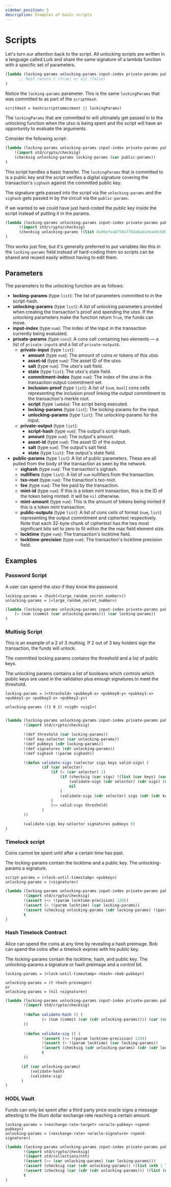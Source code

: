```yaml
---
sidebar_position: 3
description: Examples of basic scripts
---
```


# Scripts

Let's turn our attention back to the script. All unlocking scripts are written in a language called Lurk and share the same
signature of a lambda function with a specific set of parameters.

```lisp
(lambda (locking-params unlocking-params input-index private-params public-params)
      ;; Must return t (true) or nil (false)
)
```

Notice the `locking-params` parameter. This is the same `lockingParams` that was committed to as part of the `scriptHash`.

```
scritHash = hash(scriptCommitment || lockingParams)
```

The `lockingParams` that are committed to will ultimately get passed in to the unlocking function when the utxo is being
spent and the script will have an opportunity to evaluate the arguments.

Consider the following script:

```lisp
(lambda (locking-params unlocking-params input-index private-params public-params)
    !(import std/crypto/checksig)
    (checksig unlocking-params locking-params (car public-params))
)
```

This script handles a basic transfer. The `lockingParams` that is committed to is a public key and the script verifies
a digital signature covering the transaction's `sighash` against the committed public key.

The signature gets passed into the script via the `unlocking-params` and the `sighash` gets passed in by the circuit via 
the `public-params`.

If we wanted to we could have just hard-coded the public key inside the script instead of putting it in the params.

```lisp
(lambda (locking-params unlocking-params input-index private-params public-params)
      !(import std/crypto/checksig)
      (checksig unlocking-params !(list 0x06efea8759a776da6aba3eae8cb8546259dcbf8b972336218eb60ebec93d5136 1c9db35580e3c8d4b5bb2dc33075835d85c4e340845337b6e5f6624aaf1f086a) (car public-params))
)
```

This works just fine, but it's generally preferred to put variables like this in the `locking-params` field instead of hard-coding
them so scripts can be shared and reused easily without having to edit them.

## Parameters

The parameters to the unlocking function are as follows:

- **locking-params** (type `list`): The list of parameters committed to in the script-hash.
- **unlocking-params** (type `list`): A list of unlocking parameters provided when creating the transaction's proof and spending the utxo. If the unlocking parameters make the function return `True`, the funds can move.
- **input-index** (type `num`): The index of the input in the transaction currently being evaluated.
- **private-params** (type `cons`): A cons cell containing two elements ― a list of `private-input`s and a list of `private-output`s.
    - **private-input** (type `list`):
        - **amount** (type `num`): The amount of coins or tokens of this utxo.
        - **asset-id** (type `num`): The asset ID of the utxo.
        - **salt** (type `num`): The utxo's salt field.
        - **state** (type `list`): The utxo's state field.
        - **commitment-index** (type `num`): The index of the utxo in the transaction output commitment set.
        - **inclusion-proof** (type `list`): A list of (`num`, `bool`) cons cells representing the inclusion proof linking the output commitment to the transaction's merkle root.
        - **script** (type `lambda`): The script being executed.
        - **locking-params** (type `list`): The locking-params for the input.
        - **unlocking-params** (type `list`): The unlocking-params for the input.
    - **private-output** (type `list`):
        - **script-hash** (type `num`): The output's script-hash.
        - **amount** (type `num`): The output's amount.
        - **asset-id** (type `num`): The asset ID of the output.
        - **salt** (type `num`): The output's salt field.
        - **state** (type `list`): The output's state field.
- **public-params** (type `list`): A list of public parameters. These are all pulled from the body of the transaction as
seen by the network.
  - **sighash** (type `num`): The transaction's sighash.
  - **nullifiers** (type `list`): A list of `num` nullifiers from the transaction.
  - **txo-root** (type `num`): The tranaction's txo-root.
  - **fee** (type `num`): The fee paid by the transaction.
  - **mint-id** (type `num`): If this is a token mint transaction, this is the ID of the token being minted. It will be `nil` otherwise.
  - **mint-amount** (type `num`): This is the amount of tokens being minted if this is a token mint transaction.
  - **public-outputs** (type `list`): A list of cons cells of format (`num`, `list`) representing the output commitment and
ciphertext respectively. Note that each 32-byte chunk of ciphertext has the two most significant bits set to zero to fit within the
the max field element size.
  - **locktime** (type `num`): The transaction's locktime field.
  - **locktime-precision** (type `num`): The transaction's locktime precision field.

## Examples

### Password Script

A user can spend the utxo if they know the password. 

```
locking-params = (hash(<large_random_secret_number>))
unlocking-params = (<large_random_secret_number>)
```

```lisp
(lambda (locking-params unlocking-params input-index private-params public-params)
    (= (num (commit (car unlocking-params))) (car locking-params))
)
```

### Multisig Script

This is an example of a 2 of 3 multisig. If 2 out of 3 key holders sign the transaction, the funds will unlock.

The committed locking params contains the threshold and a list of public keys.

The unlocking params contains a list of booleans which controls which public keys are used in the validation plus
enough signatures to meet the threshold.

```
locking-params = (<threshold> <pubkey0-x> <pubkey0-y> <pubkey1-x> <pubkey1-y> <pubkey2-x> <pubkey2-y>)
                 
unlocking-params ((1 0 1) <sig0> <sig1>)
                 
```

```lisp
(lambda (locking-params unlocking-params input-index private-params public-params)
        !(import std/crypto/checksig)

        !(def threshold (car locking-params))
        !(def key-selector (car unlocking-params))
        !(def pubkeys (cdr locking-params))
        !(def signatures (cdr unlocking-params))
        !(def sighash !(param sighash))

        !(defun validate-sigs (selector sigs keys valid-sigs) (
                (if (car selector)
                    (if (= (car selector) 1)
                        (if (checksig (car sigs) !(list (car keys) (car (cdr keys))) sighash)
                            (validate-sigs (cdr selector) (cdr sigs) (cdr (cdr keys)) (+ valid-sigs 1))
                            nil
                        )
                        (validate-sigs (cdr selector) sigs (cdr (cdr keys)) valid-sigs)
                    )
                    (>= valid-sigs threshold)
                )
        ))

        (validate-sigs key-selector signatures pubkeys 0)
)
```

### Timelock script

Coins cannot be spent until after a certain time has past.


The locking-params contain the locktime and a public key. The unlocking-params a signature.

```
script-params = (<lock-until-timestamp> <pubkey>)
unlocking-params = (<signature>)
```

```lisp
(lambda (locking-params unlocking-params input-index private-params public-params)
        !(import std/crypto/checksig)
        !(assert (<= !(param locktime-precision) 120))
        !(assert (> !(param locktime) (car locking-params))
        !(assert (checksig unlocking-params (cdr locking-params) !(param sighash)))
        t
)
```

### Hash Timelock Contract

Alice can spend the coins at any time by revealing a hash preimage. 
Bob can spend the coins after a timelock expires with his public key.


The locking-params contain the locktime, hash, and public key. 
The unlocking-params a signature or hash preimage and a control bit.

```
locking-params = (<lock-until-timestamp> <hash> <bob-pubkey>)
                              
unlocking-params = (t <hash-preimage>)
or
unlocking-params = (nil <signature>)
```

```lisp
(lambda (locking-params unlocking-params input-index private-params public-params)
        !(import std/crypto/checksig)
        
        !(defun validate-hash () (
                (= (num (commit (car (cdr unlocking-params)))) (car (cdr locking-params)))
        ))
        
        !(defun validate-sig () (
                !(assert (<= !(param locktime-precision) 120))
                !(assert (> !(param locktime) (car locking-params))
                !(assert (checksig (cdr unlocking-params) (cdr (cdr locking-params)) !(param sighash)))
                t
        ))

       (if (car unlocking-params)
           (validate-hash)
           (validate-sig)
       )
)
```

### HODL Vault

Funds can only be spent after a third party price oracle signs a message attesting to the
illium dollar exchange rate reaching a certain amount. 

```
locking-params = (<exchange-rate-target> <oracle-pubkey> <spend-pubkey>)
unlocking-params = (<exchange-rate> <oracle-signature> <spend-signature>)
```

```lisp
(lambda (locking-params unlocking-params input-index private-params public-params)
        !(import std/crypto/checksig)
        !(import std/collections/nth)
        !(assert (>= (car unlocking-params) (car locking-params)))
        !(assert (checksig (car (cdr unlocking-params)) !(list (nth 1 locking-params) (nth 2 locking-params)) (car unlocking-params)))
        !(assert (checksig (car (cdr (cdr unlocking-params))) !(list (nth 3 locking-params) (nth 4 locking-params)) !(param sighash)))
        t
)
```